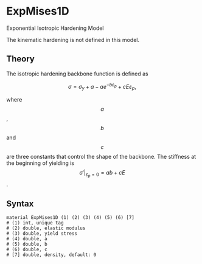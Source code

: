 # ExpMises1D

Exponential Isotropic Hardening Model

The kinematic hardening is not defined in this model.

## Theory

The isotropic hardening backbone function is defined as

$$
\sigma=\sigma_y+a-ae^{-b\varepsilon_p}+cE\varepsilon_p,
$$

where $$a$$, $$b$$ and $$c$$ are three constants that control the shape of the backbone. The stiffness at the beginning of yielding is $$\sigma'|_
{\varepsilon_p=0}=ab+cE$$.

## Syntax

```
material ExpMises1D (1) (2) (3) (4) (5) (6) [7]
# (1) int, unique tag
# (2) double, elastic modulus
# (3) double, yield stress
# (4) double, a
# (5) double, b
# (6) double, c
# [7] double, density, default: 0
```
